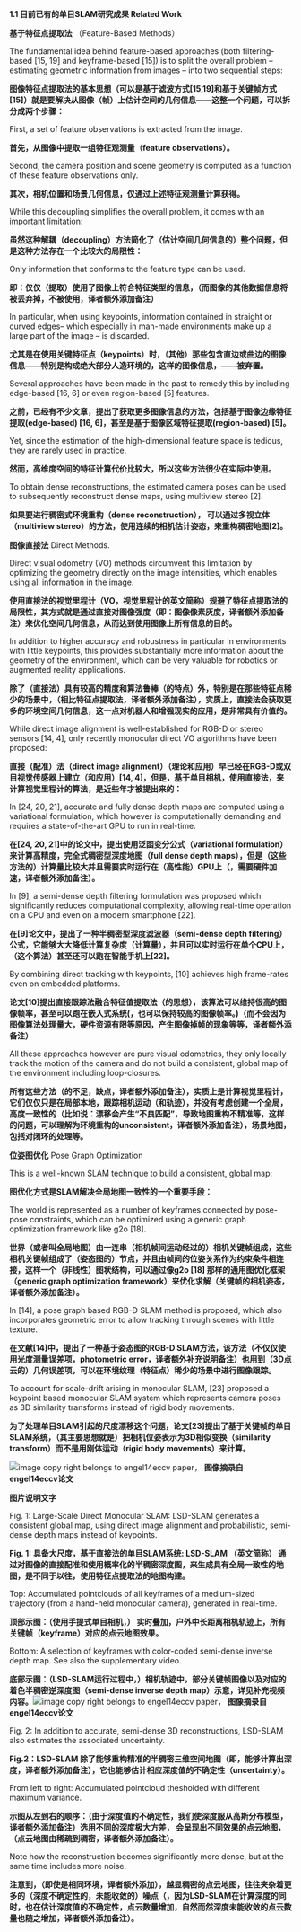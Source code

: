 **1.1 目前已有的单目SLAM研究成果 Related Work**

**基于特征点提取法** （Feature-Based Methods）

The fundamental idea behind feature-based approaches \(both filtering-based \[15, 19\] and keyframe-based \[15\]\) is to split the overall problem – estimating geometric information from images – into two sequential steps:

**图像特征点提取法的基本思想（可以是基于滤波方式\[15,19\]和基于关键帧方式\[15\]）就是要解决从图像（帧）上估计空间的几何信息——这整一个问题，可以拆分成两个步骤：**

First, a set of feature observations is extracted from the image.

**首先，从图像中提取一组特征观测量（feature observations）。**

Second, the camera position and scene geometry is computed as a function of these feature observations only.

**其次，相机位置和场景几何信息，仅通过上述特征观测量计算获得。**

While this decoupling simplifies the overall problem, it comes with an important limitation:

**虽然这种解耦（decoupling）方法简化了（估计空间几何信息的）整个问题，但是这种方法存在一个比较大的局限性：**

Only information that conforms to the feature type can be used.

**即：仅仅（提取）使用了图像上符合特征类型的信息，（而图像的其他数据信息将被丢弃掉，不被使用，译者额外添加备注）**

In particular, when using keypoints, information contained in straight or curved edges– which especially in man-made environments make up a large part of the image – is discarded.

**尤其是在使用关键特征点（keypoints）时，（其他）那些包含直边或曲边的图像信息——特别是构成绝大部分人造环境的，这样的图像信息，——被弃置。**

Several approaches have been made in the past to remedy this by including edge-based \[16, 6\] or even region-based \[5\] features.

**之前，已经有不少文章，提出了获取更多图像信息的方法，包括基于图像边缘特征提取\(edge-based\) \[16, 6\]，甚至是基于图像区域特征提取\(region-based\) \[5\]。**

Yet, since the estimation of the high-dimensional feature space is tedious, they are rarely used in practice.

**然而，高维度空间的特征计算代价比较大，所以这些方法很少在实际中使用。**

To obtain dense reconstructions, the estimated camera poses can be used to subsequently reconstruct dense maps, using multiview stereo \[2\].

**如果要进行稠密式环境重构（dense reconstruction）， 可以通过多视立体（multiview stereo）的方法，使用连续的相机估计姿态，来重构稠密地图\[2\]。**

**图像直接法** Direct Methods.

Direct visual odometry \(VO\) methods circumvent this limitation by optimizing the geometry directly on the image intensities, which enables using all information in the image.

**使用直接法的视觉里程计（VO，视觉里程计的英文简称）规避了特征点提取法的局限性，其方式就是通过直接对图像强度（即：图像像素灰度，译者额外添加备注）来优化空间几何信息，从而达到使用图像上所有信息的目的。**

In addition to higher accuracy and robustness in particular in environments with little keypoints, this provides substantially more information about the geometry of the environment, which can be very valuable for robotics or augmented reality applications.

**除了（直接法）具有较高的精度和算法鲁棒（的特点）外，特别是在那些特征点稀少的场景中，（相比特征点提取法，译者额外添加备注），实质上，直接法会获取更多的环境空间几何信息，这一点对机器人和增强现实的应用，是非常具有价值的。**

While direct image alignment is well-established for RGB-D or stereo sensors \[14, 4\], only recently monocular direct VO algorithms have been proposed:

**直接（配准）法（direct image alignment）（理论和应用）早已经在RGB-D或双目视觉传感器上建立（和应用）\[14, 4\]，但是，基于单目相机，使用直接法，来计算视觉里程计的算法，是近些年才被提出来的：**

In \[24, 20, 21\], accurate and fully dense depth maps are computed using a variational formulation, which however is computationally demanding and requires a state-of-the-art GPU to run in real-time.

**在\[24, 20, 21\]中的论文中，提出使用泛函变分公式（variational formulation）来计算高精度，完全式稠密型深度地图（full dense depth maps），但是（这些方法的）计算量比较大并且需要实时运行在（高性能）GPU上（，需要硬件加速，译者额外添加备注）。**

In \[9\], a semi-dense depth filtering formulation was proposed which significantly reduces computational complexity, allowing real-time operation on a CPU and even on a modern smartphone \[22\].

**在\[9\]论文中，提出了一种半稠密型深度滤波器（semi-dense depth filtering）公式，它能够大大降低计算复杂度（计算量），并且可以实时运行在单个CPU上，（这个算法）甚至还可以跑在智能手机上\[22\]。**

By combining direct tracking with keypoints, \[10\] achieves high frame-rates even on embedded platforms.

**论文\[10\]提出直接跟踪法融合特征值提取法（的思想），该算法可以维持很高的图像帧率，甚至可以跑在嵌入式系统\(，也可以保持较高的图像帧率。\)（而不会因为图像算法处理量大，硬件资源有限等原因，产生图像掉帧的现象等等，译者额外添备注）**

All these approaches however are pure visual odometries, they only locally track the motion of the camera and do not build a consistent, global map of the environment including loop-closures.

**所有这些方法（的不足，缺点，译者额外添加备注），实质上是计算视觉里程计，它们仅仅只是在局部本地，跟踪相机运动（和轨迹），并没有考虑创建一个全局，高度一致性的（比如说：漂移会产生“不良匹配”，导致地图重构不精准等，这样的问题，可以理解为环境重构的unconsistent，译者额外添加备注），场景地图，包括对闭环的处理等。**

**位姿图优化** Pose Graph Optimization

This is a well-known SLAM technique to build a consistent, global map:

**图优化方式是SLAM解决全局地图一致性的一个重要手段：**

The world is represented as a number of keyframes connected by pose-pose constraints, which can be optimized using a generic graph optimization framework like g2o \[18\].

**世界（或者叫全局地图）由一连串（相机帧间运动经过的）相机关键帧组成，这些相机关键帧组成了（姿态图的）节点，并且由帧间的位姿关系作为约束条件相连接，这样一个（非线性）图状结构，可以通过像g2o \[18\] 那样的通用图优化框架（generic graph optimization framework）来优化求解（关键帧的相机姿态，译者额外添加备注）。**

In \[14\], a pose graph based RGB-D SLAM method is proposed, which also incorporates geometric error to allow tracking through scenes with little texture.

**在文献\[14\]中，提出了一种基于姿态图的RGB-D SLAM方法，该方法（不仅仅使用光度测量误差项，photometric error，译者额外补充说明备注）也用到（3D点云的）几何误差项，可以在环境纹理（特征点）稀少的场景中进行图像跟踪。**

To account for scale-drift arising in monocular SLAM, \[23\] proposed a keypoint based monocular SLAM system which represents camera poses as 3D similarity transforms instead of rigid body movements.

**为了处理单目SLAM引起的尺度漂移这个问题，论文\[23\]提出了基于关键帧的单目SLAM系统，（其主要思想就是）把相机位姿表示为3D相似变换（similarity transform）而不是用刚体运动（rigid body movements）来计算。**

![](/assets/fig_1.png)image copy right belongs to engel14eccv paper， **图像摘录自 engel14eccv论文**

**图片说明文字**

Fig. 1: Large-Scale Direct Monocular SLAM: LSD-SLAM generates a consistent global map, using direct image alignment and probabilistic, semi-dense depth maps instead of keypoints.

**Fig. 1: 具备大尺度，基于直接法的单目SLAM系统: LSD-SLAM （英文简称） 通过对图像的直接配准和使用概率化的半稠密深度图，来生成具有全局一致性的地图，是不同于以往，使用特征点提取法的地图构建。**

Top: Accumulated pointclouds of all keyframes of a medium-sized trajectory \(from a hand-held monocular camera\), generated in real-time.

**顶部示图：（使用手提式单目相机，） 实时叠加，户外中长距离相机轨迹上，所有关键帧（keyframe）对应的点云地图效果。**

Bottom: A selection of keyframes with color-coded semi-dense inverse depth map. See also the supplementary video.

**底部示图：（LSD-SLAM运行过程中，）相机轨迹中，部分关键帧图像以及对应的着色半稠密逆深度图（semi-dense inverse depth map）示意，详见补充视频内容。**![](/assets/fig_2.png)image copy right belongs to engel14eccv paper， **图像摘录自 engel14eccv论文**

Fig. 2: In addition to accurate, semi-dense 3D reconstructions, LSD-SLAM also estimates the associated uncertainty.

**Fig.2：LSD-SLAM 除了能够重构精准的半稠密三维空间地图（即，能够计算出深度，译者额外添加备注），它也能够估计相应深度值的不确定性（uncertainty）。**

From left to right: Accumulated pointcloud thesholded with different maximum variance.

**示图从左到右的顺序：（由于深度值的不确定性，我们使深度服从高斯分布模型，译者额外添加备注）选用不同的深度极大方差， 会呈现出不同效果的点云地图，（点云地图由稀疏到稠密，译者额外添加备注）。**

Note how the reconstruction becomes significantly more dense, but at the same time includes more noise.

**注意到，（即使是相同环境，译者额外添加），越显稠密的点云地图，往往夹杂着更多的（深度不确定性的，未能收敛的）噪点（，因为LSD-SLAM在计算深度的同时，也在估计深度值的不确定性，点云数量增加，自然而然深度未能收敛的点云数量也随之增加，译者额外添加备注）。**

